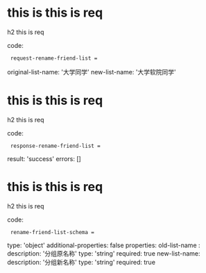 # this is this is req

h2 this is req

code:

     request-rename-friend-list = 
  original-list-name: '大学同学'
  new-list-name: '大学软院同学'


# this is this is req

h2 this is req

code:

     response-rename-friend-list =
  result: 'success'
  errors: []
  




# this is this is req

h2 this is req

code:

     rename-friend-list-schema =
  type: 'object'
  additional-properties: false
  properties:
    old-list-name :
      description: '分组原名称'
      type: 'string'
      required: true
    new-list-name:
      description: '分组新名称'
      type: 'string'
      required: true



